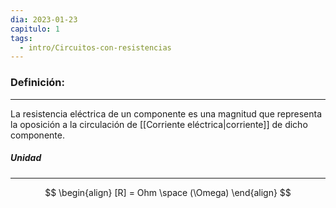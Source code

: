 ```yaml
---
dia: 2023-01-23
capitulo: 1
tags:
  - intro/Circuitos-con-resistencias
---
```

### Definición:
---
La resistencia eléctrica de un componente es una magnitud que representa la oposición a la circulación de [[Corriente eléctrica|corriente]] de dicho componente.

##### Unidad
---
$$
\begin{align}
[R] = Ohm \space (\Omega)
\end{align}
$$
